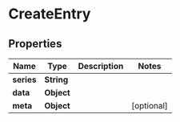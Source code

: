 # CreateEntry

## Properties
Name | Type | Description | Notes
------------ | ------------- | ------------- | -------------
**series** | **String** |  | 
**data** | **Object** |  | 
**meta** | **Object** |  |  [optional]
